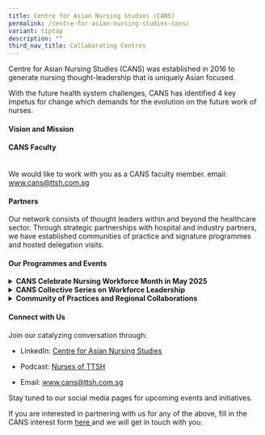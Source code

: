 ```yaml
---
title: Centre for Asian Nursing Studies (CANS)
permalink: /centre-for-asian-nursing-studies-cans/
variant: tiptap
description: ""
third_nav_title: Collaborating Centres
---
```

<p>Centre for Asian Nursing Studies (CANS) was established in 2016 to generate
nursing thought-leadership that is uniquely Asian focused.&nbsp;</p>
<p>With the future health system challenges, CANS has identified 4 key impetus
for change which demands for the evolution on the future work of nurses.</p>
<h4><strong>Vision and Mission</strong></h4>
<p></p>
<h4><strong>CANS Faculty</strong></h4>
<p>
<br>We would like to work with you as a CANS faculty member. email: <a href="http://www.cans@ttsh.com.sg" rel="noopener noreferrer nofollow" target="_blank"><u>www.cans@ttsh.com.sg</u></a>
</p>
<h4><strong>Partners</strong></h4>
<p>Our network consists of thought leaders within and beyond the healthcare
sector. Through strategic partnerships with hospital and industry partners,
we have established communities of practice and signature programmes and
hosted delegation visits.</p>
<p></p>
<p></p>
<h4><strong>Our Programmes and Events</strong></h4>
<div data-type="detailGroup" class="isomer-accordion isomer-accordion-white">
<details class="isomer-details">
<summary><strong>CANS Celebrate Nursing Workforce Month in May 2025</strong>
</summary>
<div data-type="detailsContent" class="isomer-details-content">
<p>With a workforce focused on high-tech and high-touch, CANS is hosting
a series of events to bring together thought leaders and the wider community
to explore the technology advancement and role of humanistic care in our
evolving healthcare landscape.</p>
</div>
</details>
<details class="isomer-details">
<summary><strong>CANS Collective Series on Workforce Leadership</strong>
</summary>
<div data-type="detailsContent" class="isomer-details-content">
<p>CANS Collective Series aims to bring together nurses and thought leaders
to reimagine the transformation of the nursing workforce through thought-provoking
conversations with thought leaders.</p>
</div>
</details>
<details class="isomer-details">
<summary><strong>Community of Practices and Regional Collaborations</strong>
</summary>
<div data-type="detailsContent" class="isomer-details-content">
<p>We're establishing a community of practices with regional partners from
Hong Kong, Thailand, China, and beyond to catalyze a nursing future where
advanced skills, technology proficiency, and deep compassion converge to
deliver exceptional patient care.&nbsp;</p>
</div>
</details>
</div>
<p></p>
<h4><strong>Connect with Us</strong></h4>
<p>Join our catalyzing conversation through:</p>
<ul>
<li>
<p>LinkedIn: <a href="https://www.linkedin.com/company/canssingapore/" rel="noopener noreferrer nofollow" target="_blank"><u>Centre for Asian Nursing Studies</u></a>&nbsp;</p>
</li>
<li>
<p>Podcast: <a rel="noopener noreferrer nofollow" target="_blank"><u>Nurses of TTSH</u></a>
</p>
</li>
<li>
<p>Email: <a href="https://www.linkedin.com/company/canssingapore/" rel="noopener noreferrer nofollow" target="_blank"><u>www.cans@ttsh.com.sg</u></a>&nbsp;</p>
</li>
</ul>
<p>Stay tuned to our social media pages for upcoming events and initiatives.</p>
<p></p>
<p>If you are interested in partnering with us for any of the above, fill
in the CANS interest form <a href="https://for.sg/cans-interest-form" rel="noopener nofollow" target="_blank">here </a>and
we will get in touch with you.
<br>
<br>
</p>
<p>
<br>
</p>
<p>
<br>
</p>
<p></p>
<p>
<br>
</p>
<p>
<br>
</p>